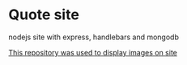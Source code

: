 # Quote site

nodejs site with express, handlebars and mongodb


[This repository was used to display images on site](https://github.com/taras-d/images-grid)
